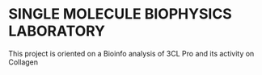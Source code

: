 # SINGLE MOLECULE BIOPHYSICS LABORATORY
This project is oriented on a Bioinfo analysis of 3CL Pro and its activity on Collagen
